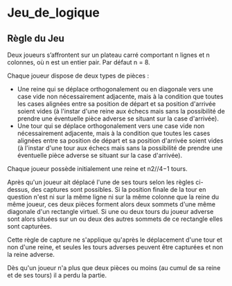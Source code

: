 # Jeu_de_logique

## Règle du Jeu

Deux joueurs s’affrontent sur un plateau carré comportant n lignes et n colonnes, où n est un entier pair. Par défaut n = 8.

Chaque joueur dispose de deux types de pièces :

- Une reine qui se déplace orthogonalement ou en diagonale vers une case vide non nécessairement adjacente, mais à la condition que toutes les cases alignées entre sa position de départ et sa position d'arrivée soient vides (à l'instar d'une reine aux échecs mais sans la possibilité de prendre une éventuelle pièce adverse se situant sur la case d'arrivée).
- Une tour qui se déplace orthogonalement vers une case vide non nécessairement adjacente, mais à la condition que toutes les cases alignées entre sa position de départ et sa position d'arrivée soient vides (à l'instar d'une tour aux échecs mais sans la possibilité de prendre une éventuelle pièce adverse se situant sur la case d'arrivée).

Chaque joueur possède initialement une reine et n2//4−1 tours.


Après qu'un joueur ait déplacé l'une de ses tours selon les règles ci-dessus, des captures sont possibles. Si la position finale de la tour en question n'est ni sur la même ligne ni sur la même colonne que la reine du même joueur, ces deux pièces forment alors deux sommets d'une même diagonale d'un rectangle virtuel. Si une ou deux tours du joueur adverse sont alors situées sur un ou deux des autres sommets de ce rectangle elles sont capturées.

Cette règle de capture ne s'applique qu'après le déplacement d'une tour et non d'une reine, et seules les tours adverses peuvent être capturées et non la reine adverse.

Dès qu'un joueur n'a plus que deux pièces ou moins (au cumul de sa reine et de ses tours) il a perdu la partie.
